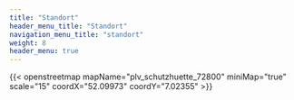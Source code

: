 ```yaml
---
title: "Standort"
header_menu_title: "Standort"
navigation_menu_title: "standort"
weight: 8
header_menu: true
---
```


{{< openstreetmap mapName="plv_schutzhuette_72800" miniMap="true" scale="15" coordX="52.09973" coordY="7.02355" >}}


<!--
https://umap.openstreetmap.de/de/map/anonymous-edit/72800:cjrZ6kzWMVWfw6he1iX6h6Ou8TyLhAyJ7QEBqYATJeo
-->
